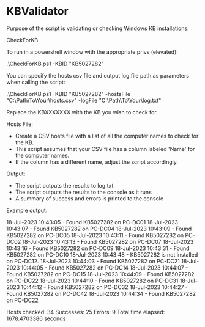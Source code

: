 # KBValidator

Purpose of the script is validating or checking Windows KB installations.

CheckForKB

To run in a powershell window with the appropriate privs (elevated):

.\CheckForKB.ps1 -KBID "KB5027282"

You can specify the hosts csv file and output log file path as parameters when calling the script:

.\CheckForKB.ps1 -KBID "KB5027282" -hostsFile "C:\Path\To\Your\hosts.csv" -logFile "C:\Path\To\Your\log.txt"

Replace the KBXXXXXXX with the KB you wish to check for.

Hosts File:

- Create a CSV hosts file with a list of all the computer names to check for the KB. 
- This script assumes that your CSV file has a column labeled 'Name' for the computer names. 
- If the column has a different name, adjust the script accordingly. 

Output:

- The script outputs the results to log.txt
- The script outputs the results to the console as it runs
- A summary of success and errors is printed to the console

Example output:

18-Jul-2023 10:43:05 - Found KB5027282 on PC-DC01
18-Jul-2023 10:43:07 - Found KB5027282 on PC-DC04
18-Jul-2023 10:43:09 - Found KB5027282 on PC-DC05
18-Jul-2023 10:43:11 - Found KB5027282 on PC-DC02
18-Jul-2023 10:43:13 - Found KB5027282 on PC-DC07
18-Jul-2023 10:43:16 - Found KB5027282 on PC-DC09
18-Jul-2023 10:43:31 - Found KB5027282 on PC-DC10
18-Jul-2023 10:43:48 - KB5027282 is not installed on PC-DC12.
18-Jul-2023 10:44:03 - Found KB5027282 on PC-DC21
18-Jul-2023 10:44:05 - Found KB5027282 on PC-DC14
18-Jul-2023 10:44:07 - Found KB5027282 on PC-DC15
18-Jul-2023 10:44:09 - Found KB5027282 on PC-DC22
18-Jul-2023 10:44:10 - Found KB5027282 on PC-DC31
18-Jul-2023 10:44:12 - Found KB5027282 on PC-DC32
18-Jul-2023 10:44:27 - Found KB5027282 on PC-DC42
18-Jul-2023 10:44:34 - Found KB5027282 on PC-DC22

Hosts checked: 34
Successes: 25
Errors: 9
Total time elapsed: 1678.4703386 seconds

